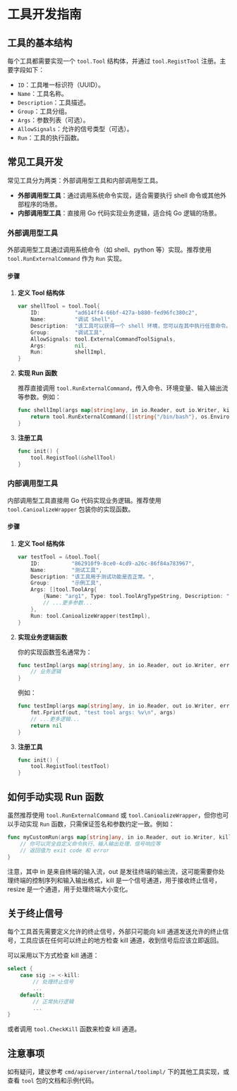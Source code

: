 # 工具开发指南

## 工具的基本结构

每个工具都需要实现一个 `tool.Tool` 结构体，并通过 `tool.RegistTool` 注册。主要字段如下：

- `ID`：工具唯一标识符（UUID）。
- `Name`：工具名称。
- `Description`：工具描述。
- `Group`：工具分组。
- `Args`：参数列表（可选）。
- `AllowSignals`：允许的信号类型（可选）。
- `Run`：工具的执行函数。


## 常见工具开发

常见工具分为两类：外部调用型工具和内部调用型工具。
- **外部调用型工具**：通过调用系统命令实现，适合需要执行 shell 命令或其他外部程序的场景。
- **内部调用型工具**：直接用 Go 代码实现业务逻辑，适合纯 Go 逻辑的场景。

### 外部调用型工具

外部调用型工具通过调用系统命令（如 shell、python 等）实现。推荐使用 `tool.RunExternalCommand` 作为 `Run` 实现。

#### 步骤

1. **定义 Tool 结构体**

   ```go
   var shellTool = tool.Tool{
       ID:           "ad614ff4-66bf-427a-b880-fed96fc380c2",
       Name:         "调试 Shell",
       Description:  "该工具可以获得一个 shell 环境，您可以在其中执行任意命令。",
       Group:        "调试工具",
       AllowSignals: tool.ExternalCommandToolSignals,
       Args:         nil,
       Run:          shellImpl,
   }
   ```

2. **实现 Run 函数**

   推荐直接调用 `tool.RunExternalCommand`，传入命令、环境变量、输入输出流等参数。例如：

   ```go
   func shellImpl(args map[string]any, in io.Reader, out io.Writer, kill chan int, resize chan tool.ResizeArg) (int, error) {
       return tool.RunExternalCommand([]string{"/bin/bash"}, os.Environ(), in, out, kill, resize)
   }
   ```

3. **注册工具**

   ```go
   func init() {
       tool.RegistTool(&shellTool)
   }
   ```


### 内部调用型工具

内部调用型工具直接用 Go 代码实现业务逻辑。推荐使用 `tool.CanioalizeWrapper` 包装你的实现函数。

#### 步骤

1. **定义 Tool 结构体**

   ```go
   var testTool = &tool.Tool{
       ID:          "862910f9-8ce0-4cd9-a26c-86f84a783967",
       Name:        "测试工具",
       Description: "该工具用于测试功能是否正常。",
       Group:       "示例工具",
       Args: []tool.ToolArg{
           {Name: "arg1", Type: tool.ToolArgTypeString, Description: "arg 1 desc", Default: "default"},
           // ...更多参数...
       },
       Run: tool.CanioalizeWrapper(testImpl),
   }
   ```

2. **实现业务逻辑函数**

   你的实现函数签名通常为：

   ```go
   func testImpl(args map[string]any, in io.Reader, out io.Writer, err io.Writer, kill chan int) error {
       // 业务逻辑
   }
   ```

   例如：

   ```go
   func testImpl(args map[string]any, in io.Reader, out io.Writer, err io.Writer, kill chan int) error {
       fmt.Fprintf(out, "test tool args: %v\n", args)
       // ...更多逻辑...
       return nil
   }
   ```

3. **注册工具**

   ```go
   func init() {
       tool.RegistTool(testTool)
   }
   ```

## 如何手动实现 Run 函数

虽然推荐使用 `tool.RunExternalCommand` 或 `tool.CanioalizeWrapper`，但你也可以手动实现 `Run` 函数，只需保证签名和参数约定一致。例如：

```go
func myCustomRun(args map[string]any, in io.Reader, out io.Writer, kill chan int, resize chan tool.ResizeArg) (int, error) {
    // 你可以完全自定义命令执行、输入输出处理、信号响应等
    // 返回值为 exit code 和 error
}
```

注意，其中 in 是来自终端的输入流，out 是发往终端的输出流，这可能需要你处理终端的控制序列和输入输出格式，kill 是一个信号通道，用于接收终止信号，resize 是一个通道，用于处理终端大小变化。

## 关于终止信号

每个工具首先需要定义允许的终止信号，外部只可能向 kill 通道发送允许的终止信号，工具应该在任何可以终止的地方检查 kill 通道，收到信号后应该立即返回。

可以采用以下方式检查 kill 通道：

```go
select {
    case sig := <-kill:
        // 处理终止信号
        ...
    default:
        // 正常执行逻辑
        ...
}
```

或者调用 `tool.CheckKill` 函数来检查 kill 通道。

## 注意事项

如有疑问，建议参考 `cmd/apiserver/internal/toolimpl/` 下的其他工具实现，或查看 `tool` 包的文档和示例代码。